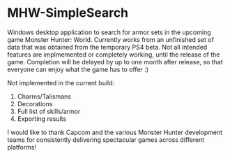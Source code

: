 # MHW-SimpleSearch

Windows desktop application to search for armor sets in the upcoming game Monster Hunter: World. Currently works from an unfinished set of data that was obtained from the temporary PS4 beta. Not all intended features are implmemented or completely working, until the release of the game. Completion will be delayed by up to one month after release, so that everyone can enjoy what the game has to offer :)

Not implemented in the current build:
1. Charms/Talismans
2. Decorations
3. Full list of skills/armor
4. Exporting results

I would like to thank Capcom and the various Monster Hunter development teams for consistently delivering spectacular games across different platforms!

